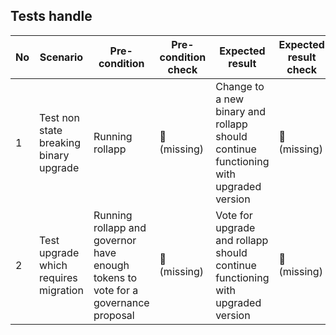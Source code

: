 ## Tests handle

| No | Scenario | Pre-condition | Pre-condition check | Expected result | Expected result check | Covered By |
|----|----------|---------------|---------------------|-----------------|-----------------------|------------|
| 1  | Test non state breaking binary upgrade | Running rollapp |  🛑 <br> (missing) | Change to a new binary and rollapp should continue functioning with upgraded version | 🛑 <br> (missing) | TODO |
| 2  | Test upgrade which requires migration | Running rollapp and governor have enough tokens to vote for a governance proposal|🛑 <br> (missing) | Vote for upgrade and rollapp should continue functioning with upgraded version | 🛑 <br> (missing) | TODO |
